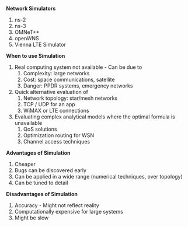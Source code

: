 **Network Simulators**
1. ns-2
2. ns-3
3. OMNeT++
4. openWNS
5. Vienna LTE Simulator

**When to use Simulation**
1. Real computing system not available - Can be due to
	1. Complexity: large networks
	2. Cost: space communications, satellite
	3. Danger: PPDR systems, emergency networks
2. Quick alternative evaluation of
	1. Network topology: star/mesh networks
	2. TCP / UDP for an app
	3. WiMAX or LTE connections
3. Evaluating complex analytical models where the optimal formula is unavailable
	1. QoS solutions
	2. Optimization routing for WSN
	3. Channel access techniques 

**Advantages of Simulation**
1. Cheaper
2. Bugs can be discovered early
3. Can be applied in a wide range (numerical techniques, over topology)
4. Can be tuned to detail

**Disadvantages of Simulation**
1. Accuracy - Might not reflect reality
2. Computationally expensive for large systems
3. Might be slow
